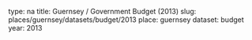 type: na
title: Guernsey / Government Budget (2013)
slug: places/guernsey/datasets/budget/2013
place: guernsey
dataset: budget
year: 2013
